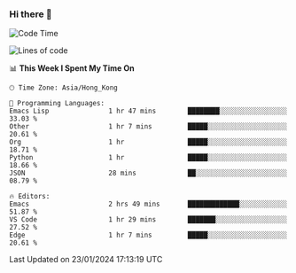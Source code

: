 ### Hi there 👋

<!--
**nicehiro/nicehiro** is a ✨ _special_ ✨ repository because its `README.md` (this file) appears on your GitHub profile.

Here are some ideas to get you started:

- 🔭 I’m currently working on ...
- 🌱 I’m currently learning ...
- 👯 I’m looking to collaborate on ...
- 🤔 I’m looking for help with ...
- 💬 Ask me about ...
- 📫 How to reach me: ...
- 😄 Pronouns: ...
- ⚡ Fun fact: ...
-->

<!--START_SECTION:waka-->
![Code Time](http://img.shields.io/badge/Code%20Time-196%20hrs%2058%20mins-blue)

![Lines of code](https://img.shields.io/badge/From%20Hello%20World%20I%27ve%20Written-2.6%20million%20lines%20of%20code-blue)

📊 **This Week I Spent My Time On** 

```text
🕑︎ Time Zone: Asia/Hong_Kong

💬 Programming Languages: 
Emacs Lisp               1 hr 47 mins        ████████░░░░░░░░░░░░░░░░░   33.03 % 
Other                    1 hr 7 mins         █████░░░░░░░░░░░░░░░░░░░░   20.61 % 
Org                      1 hr                █████░░░░░░░░░░░░░░░░░░░░   18.71 % 
Python                   1 hr                █████░░░░░░░░░░░░░░░░░░░░   18.66 % 
JSON                     28 mins             ██░░░░░░░░░░░░░░░░░░░░░░░   08.79 % 

🔥 Editors: 
Emacs                    2 hrs 49 mins       █████████████░░░░░░░░░░░░   51.87 % 
VS Code                  1 hr 29 mins        ███████░░░░░░░░░░░░░░░░░░   27.52 % 
Edge                     1 hr 7 mins         █████░░░░░░░░░░░░░░░░░░░░   20.61 % 
```


 Last Updated on 23/01/2024 17:13:19 UTC
<!--END_SECTION:waka-->
